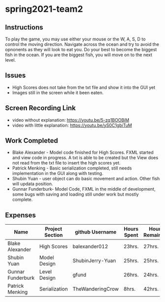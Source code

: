 # spring2021-team2

## Instructions
To play the game, you may use either your mouse or the W, A, S, D to control the moving direction. Navigate across the ocean and try to avoid the opnonents as they will look to eat you. Do your best to become the biggest fish in the ocean. If you are the biggest fish, you will move on to the next level.

## Issues
* High Scores does not take from the txt file and show it into the GUI yet
* Images still in the screen while it been eaten.

## Screen Recording Link
* video without explanation: https://youtu.be/5-zq1BOOBiM
* video with little explanation: https://youtu.be/yS0C1gbiTuM


## Work Completed
* Blake Alexander - Model code finished for High Scores. FXML started and view code in progress. A txt is able to be created but the View does not read from the txt file to insert the high scores yet. 
* Patrick Menking - Basic serialization completed, still needs implementation in the GUI along with testing.
* Shubin Yuan - user object can do basic movement and action. Other fish will updata position.
* Gunnar Funderburk- Model Code, FXML in the middle of development, some bugs with saving and loading still under work but mostly complete. 
## Expenses

|Name|Project Section|github Username|Hours Spent|Hours Remaining|Link|
|-------------|------------|--------------|--------|--------|-------------|
|Blake Alexander|High Scores|balexander012|23hrs.|27hrs.|https://github.com/bjucps209/spring2021-team2/wiki/Alexander-Journal|
|Shubin Yuan|Model Design|ShubinJerry-Yuan|25hrs.|25hrs.|https://github.com/bjucps209/spring2021-team2/wiki/Shubin-Journal|
|Gunnar Funderburk|Level Design|gfund|26hrs.|24hrs.|https://github.com/bjucps209/spring2021-team2/wiki/Funderburk-Journal|
|Patrick Menking|Serialization|TheWanderingCrow|8hrs.|42hrs.|https://github.com/bjucps209/spring2021-team2/wiki/Menking-Journal|

